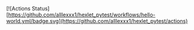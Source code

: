 [![Actions Status][https://github.com/alllexxx1/hexlet_pytest/workflows/hello-world.yml/badge.svg](https://github.com/alllexxx1/hexlet_pytest/actions)
